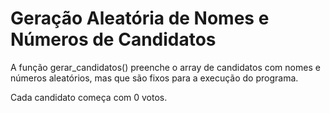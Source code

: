 # Geração Aleatória de Nomes e Números de Candidatos

A função gerar_candidatos() preenche o array de candidatos com nomes e números aleatórios, mas que são fixos para a execução do programa.

Cada candidato começa com 0 votos.
